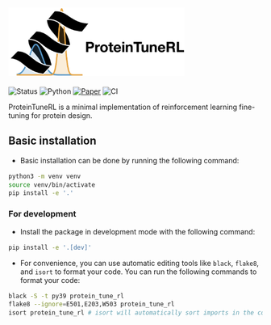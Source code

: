 <div align="left">
  <h2>
    <picture>
    <source media="(prefers-color-scheme: dark)" srcset="images/proteintunerl-logo-name-dark.png" width="350">
    <source media="(prefers-color-scheme: light)" srcset="images/proteintunerl-logo-name-light.png" width="350">
    <img alt="protlib-designer" src="images/proteintunerl-logo-name-light.png" width="350">
    </picture>
  </h2>
</div>

![Status](https://img.shields.io/badge/Status-Active-green.svg)
![Python](https://img.shields.io/badge/Python-3.9-blue.svg)
[![Paper](https://img.shields.io/badge/Paper-Download-green.svg)](https://www.biorxiv.org/content/10.1101/2024.11.03.621763v1)
![CI](https://github.com/LLNL/protlib-designer/actions/workflows/ci.yml/badge.svg)


ProteinTuneRL is a minimal implementation of reinforcement learning fine-tuning for protein design.

## Basic installation

- Basic installation can be done by running the following command: 
```bash
python3 -m venv venv
source venv/bin/activate
pip install -e '.'
```

### For development

- Install the package in development mode with the following command:
```bash
pip install -e '.[dev]'
```

- For convenience, you can use automatic editing tools like `black`, `flake8`, and `isort` to format your code. You can run the following commands to format your code:   

```bash
black -S -t py39 protein_tune_rl
flake8 --ignore=E501,E203,W503 protein_tune_rl
isort protein_tune_rl # isort will automatically sort imports in the correct order
```

